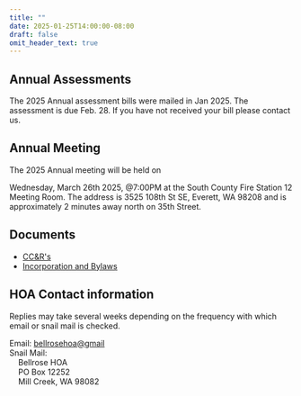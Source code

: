 ```yaml
---
title: ""
date: 2025-01-25T14:00:00-08:00
draft: false
omit_header_text: true
---
```

## Annual Assessments
The 2025 Annual assessment bills were mailed in Jan 2025.  The assessment is due Feb. 28. If you have not received your bill please contact us.

## Annual Meeting
The 2025 Annual meeting will be held on 

Wednesday, March 26th 2025, @7:00PM at the South County Fire Station 12 Meeting Room. The address is 3525 108th St SE, Everett, WA 98208 and is approximately 2 minutes away north on 35th Street.


## Documents

+ [CC&R's](/files/CCNRs.pdf)
+ [Incorporation and Bylaws](/files/Incorporation_and_Bylaws.pdf)

## HOA Contact information
Replies may take several weeks depending on the frequency with which email or snail mail is checked.

Email: [bellrosehoa@gmail](mailto:bellrosehoa@gmail.com)\
Snail Mail:\
&nbsp;&nbsp;&nbsp;&nbsp;Bellrose HOA\
&nbsp;&nbsp;&nbsp;&nbsp;PO Box 12252\
&nbsp;&nbsp;&nbsp;&nbsp;Mill Creek, WA 98082
